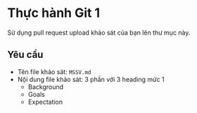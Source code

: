 # Thực hành Git 1

Sử dụng pull request upload khảo sát của bạn lên thư mục này.

## Yêu cầu

- Tên file khảo sát: `MSSV.md`
- Nội dung file khảo sát: 3 phần với 3 heading mức 1
  - Background
  - Goals
  - Expectation
